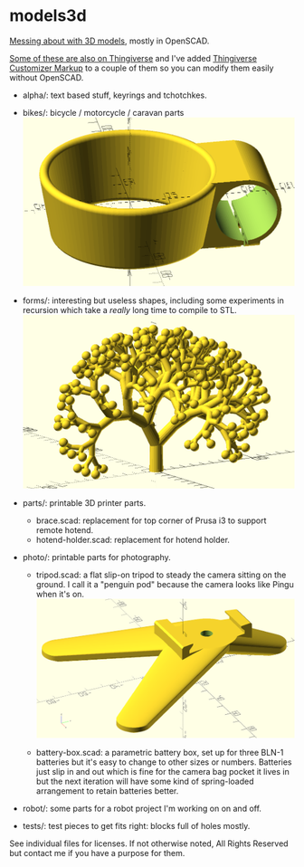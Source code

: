 # models3d

[Messing about with 3D models](https://nick.zoic.org/tag/3dprint/), mostly in OpenSCAD.

[Some of these are also on Thingiverse](https://www.thingiverse.com/nickzoic/designs)
and I've added [Thingiverse Customizer Markup](https://customizer.makerbot.com/docs) 
to a couple of them so you can modify them easily without OpenSCAD.

* alpha/: text based stuff, keyrings and tchotchkes.

* bikes/: bicycle / motorcycle / caravan parts
  ![Coffee Cup Holder](bikes/coffee.png)

* forms/: interesting but useless shapes, including some experiments in recursion
  which take a *really* long time to compile to STL.
  ![Recursive Tree](forms/recurse2.png) 

* parts/: printable 3D printer parts.
  * brace.scad: replacement for top corner of Prusa i3 to support remote hotend.
  * hotend-holder.scad: replacement for hotend holder.

* photo/: printable parts for photography.
  * tripod.scad: a flat slip-on tripod to steady the camera sitting on the ground.
    I call it a "penguin pod" because the camera looks like Pingu when it's on.
    ![Penguin Pod](photo/tripod.png)

  * battery-box.scad: a parametric battery box, set up for three BLN-1 batteries
    but it's easy to change to other sizes or numbers.  Batteries just slip in and out
    which is fine for the camera bag pocket it lives in but the next iteration will
    have some kind of spring-loaded arrangement to retain batteries better.

* robot/: some parts for a robot project I'm working on on and off.

* tests/: test pieces to get fits right: blocks full of holes mostly.

See individual files for licenses.  If not otherwise noted, All Rights Reserved
but contact me if you have a purpose for them.
